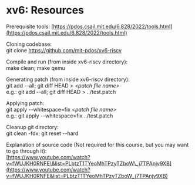 # xv6: Resources

Prerequisite tools: [https://pdos.csail.mit.edu/6.828/2022/tools.html](https://pdos.csail.mit.edu/6.828/2022/tools.html)

Cloning codebase:  
git clone https://github.com/mit-pdos/xv6-riscv

Compile and run (from inside xv6-riscv directory):  
make clean; make qemu

Generating patch (from inside xv6-riscv directory):  
git add \--all; git diff HEAD \> *\<patch file name\>*  
e.g.: git add \--all; git diff HEAD \> ../test.patch

Applying patch:  
git apply \--whitespace=fix *\<patch file name\>*  
e.g.: git apply \--whitespace=fix ../test.patch

Cleanup git directory:  
git clean \-fdx; git reset \--hard

Explanation of source code (Not required for this course, but you may want to go through it):  
[https://www.youtube.com/watch?v=fWUJKH0RNFE\&list=PLbtzT1TYeoMhTPzyTZboW\_j7TPAnjv9XB](https://www.youtube.com/watch?v=fWUJKH0RNFE&list=PLbtzT1TYeoMhTPzyTZboW_j7TPAnjv9XB)